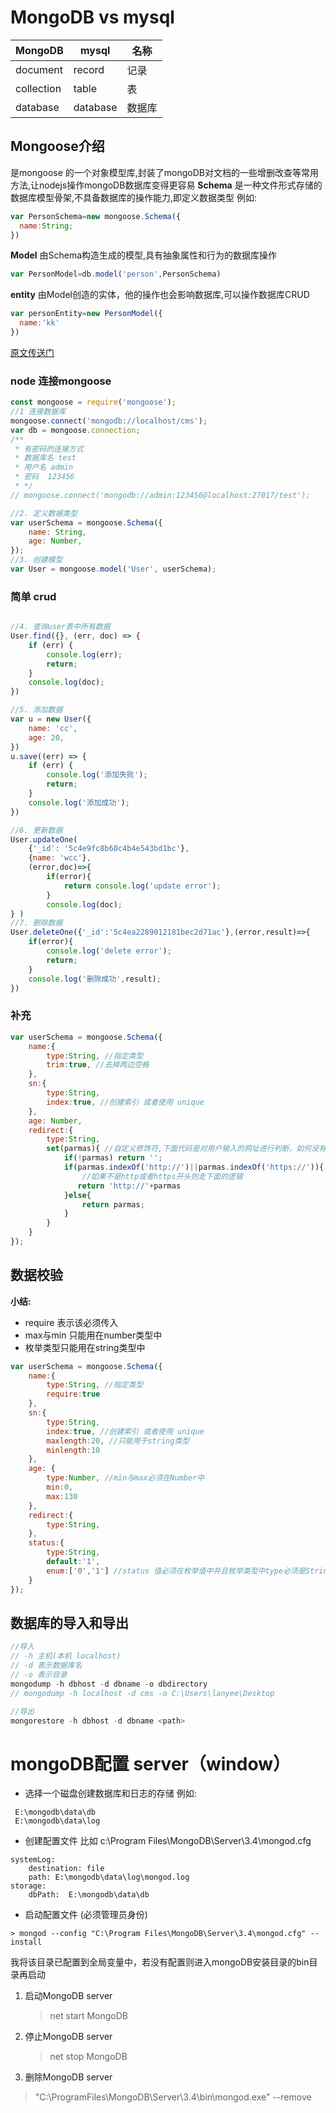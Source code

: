 
# MongoDB vs mysql
|MongoDB|mysql|名称|
|---|---|---|
|document|record|记录|
|collection|table|表|  
|database|database|数据库| 
## Mongoose介绍
 是mongoose 的一个对象模型库,封装了mongoDB对文档的一些增删改查等常用方法,让nodejs操作mongoDB数据库变得更容易
**Schema**
是一种文件形式存储的数据库模型骨架,不具备数据库的操作能力,即定义数据类型
例如:
```javascript
var PersonSchema=new mongoose.Schema({
  name:String;
})
```
**Model**
由Schema构造生成的模型,具有抽象属性和行为的数据库操作
```javascript
var PersonModel=db.model('person',PersonSchema)
```
**entity**
由Model创造的实体，他的操作也会影响数据库,可以操作数据库CRUD

```javascript
var personEntity=new PersonModel({
  name:'kk'
})
```
[原文传送门](https://cnodejs.org/topic/504b4924e2b84515770103dd)
### node 连接mongoose

```javascript
const mongoose = require('mongoose');
//1 连接数据库
mongoose.connect('mongodb://localhost/cms');
var db = mongoose.connection;
/**
 * 有密码的连接方式
 * 数据库名 test
 * 用户名 admin
 * 密码  123456
 * */
// mongoose.connect('mongodb://admin:123456@localhost:27017/test');

//2. 定义数据类型
var userSchema = mongoose.Schema({
    name: String,
    age: Number,
});
//3. 创建模型
var User = mongoose.model('User', userSchema);
```
### 简单 crud
```javascript

//4. 查询user表中所有数据
User.find({}, (err, doc) => {
    if (err) {
        console.log(err);
        return;
    }
    console.log(doc);
})

//5. 添加数据
var u = new User({
    name: 'cc',
    age: 20,
})
u.save((err) => {
    if (err) {
        console.log('添加失败');
        return;
    }
    console.log('添加成功');
})

//6. 更新数据
User.updateOne(
    {'_id': '5c4e9fc8b60c4b4e543bd1bc'},
    {name: 'wcc'},
    (error,doc)=>{
        if(error){
            return console.log('update error');
        }
        console.log(doc);
} )
//7. 删除数据
User.deleteOne({'_id':'5c4ea2289012181bec2d71ac'},(error,result)=>{
    if(error){
        console.log('delete error');
        return;
    }
    console.log('删除成功',result);
})
```
### 补充
```javascript
var userSchema = mongoose.Schema({
    name:{
        type:String, //指定类型
        trim:true, //去掉两边空格  
    },
    sn:{
        type:String, 
        index:true, //创建索引 或者使用 unique
    },
    age: Number, 
    redirect:{
        type:String,
        set(parmas){ //自定义修饰符,下面代码是对用户输入的网址进行判断，如何没有输入http 或者 https 则进行补全
            if(!parmas) return '';
            if(parmas.indexOf('http://')||parmas.indexOf('https://')){
                //如果不是http或者https开头则走下面的逻辑
               return 'http://'+parmas
            }else{
                return parmas;
            }
        }
    }
});
```
## 数据校验

**小结:**
- require 表示该必须传入
- max与min 只能用在number类型中
- 枚举类型只能用在string类型中
```javascript
var userSchema = mongoose.Schema({
    name:{
        type:String, //指定类型
        require:true 
    },
    sn:{
        type:String, 
        index:true, //创建索引 或者使用 unique
        maxlength:20, //只能用于string类型
        minlength:10
    },
    age: {
        type:Number, //min与max必须在Number中
        min:0,
        max:130
    }, 
    redirect:{
        type:String,
    },
    status:{
        type:String,
        default:'1',
        enum:['0','1'] //status 值必须在枚举值中并且枚举类型中type必须是String
    }
});
```

## 数据库的导入和导出

```javascript
//导入
// -h 主机(本机 localhost)
// -d 表示数据库名
// -o 表示目录
mongodump -h dbhost -d dbname -o dbdirectory
// mongodump -h localhost -d cms -o C:\Users\lanyee\Desktop

//导出
mongorestore -h dbhost -d dbname <path>

```

# mongoDB配置 server（window）
- 选择一个磁盘创建数据库和日志的存储
例如:
```
 E:\mongodb\data\db
 E:\mongodb\data\log
```
- 创建配置文件  比如 c:\Program Files\MongoDB\Server\3.4\mongod.cfg
```
systemLog:
    destination: file
    path: E:\mongodb\data\log\mongod.log
storage:
    dbPath:  E:\mongodb\data\db
```
- 启动配置文件 (必须管理员身份)
```
> mongod --config "C:\Program Files\MongoDB\Server\3.4\mongod.cfg" --install
```
我将该目录已配置到全局变量中，若没有配置则进入mongoDB安装目录的bin目录再启动

1. 启动MongoDB server 
     > net start MongoDB
     
2. 停止MongoDB server
	> net stop MongoDB
	
3. 删除MongoDB server

> "C:\ProgramFiles\MongoDB\Server\3.4\bin\mongod.exe" --remove 
